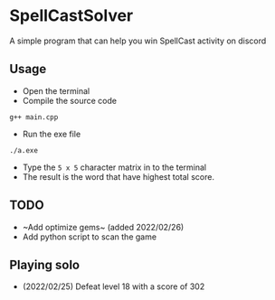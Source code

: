 # SpellCastSolver
A simple program that can help you win SpellCast activity on discord

## Usage
- Open the terminal
- Compile the source code
```
g++ main.cpp
```
- Run the exe file
```
./a.exe
```
- Type the `5 x 5` character matrix in to the terminal
- The result is the word that have highest total score.

## TODO
- ~Add optimize gems~ (added 2022/02/26)
- Add python script to scan the game

## Playing solo
- (2022/02/25) Defeat level 18 with a score of 302

